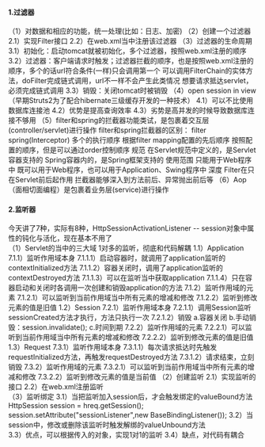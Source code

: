 #### 1.过滤器
   （1）对数据和相应的功能，统一处理(比如：日志、加密)
   （2）创建一个过滤器
        2.1）实现Filter接口
        2.2）在web.xml当中注册该过滤器
   （3）过滤器的生命周期
        3.1）初始化：启动tomcat就被初始化，多个过滤器，按照web.xml注册的顺序
        3.2）过滤器：客户端请求时触发；过滤器拦截的顺序，也是按照web.xml注册的顺序，多个的话url符合条件(一样)只会调用第一个
            可以调用FilterChain的实体方法，doFilter完成链式调用，url不一样不会产生此类情况
            想要请求抵达servlet，必须完成链式调用
        3.3）销毁：关闭tomcat时被销毁
   （4）open session in view （早期Struts2为了配合hibernate三级缓存开发的一种技术）
        4.1）可以不比使用数据库连接池
        4.2）优势是提高查询效率
        4.3）劣势是高并发的时候导致数据库连接不够用 
   （5）filter和spring的拦截器功能类试，是包裹着交互层(controller/servlet)进行操作
        filter和spring拦截器的区别：
                                filter                                     spring(Interceptor)
        多个的执行顺序     根据filter mapping配置的先后顺序              按照配置的顺序，但是可以通过order控制顺序
        规范          在Servlet规范中定义的，是Servlet容器支持的         Spring容器内的，是Spring框架支持的
        使用范围                只能用于Web程序中                       既可以用于Web程序，也可以用于Application、Swing程序中
        深度                  Filter在只在Servlet前后起作用             拦截器能够深入到方法前后、异常抛出前后等
   （6）Aop（面相切面编程）是包裹着业务层(service)进行操作
#### 2.监听器
   今天讲了7种，实际有8种，HttpSessionActivationListener -- session对象中属性的钝化与活化，现在基本不用了   
   （1）Servlet的当中的三大域
        1对多的监听，彻底和代码解耦
        1.1）Application
            7.1.1）监听作用域本身
                7.1.1.1）启动容器时，就调用了application监听的contextInitialized方法
                7.1.1.2）容器关闭时，调用了application监听的contextDestroyed方法
                7.1.1.3）可以在监听当中获取application
                7.1.1.4）只在容器启动和关闭时各调用一次创建和销毁application的方法
            7.1.2）监听作用域的元素
                7.1.2.1）可以监听到当前作用域当中所有元素的增减和修改
                7.1.2.2）监听到修改元素的值是旧值
        1.2）Session
            7.2.1）监听作用域本身
                7.2.1.1）调用Session监听sessionCreated方法才执行，方法只执行一次
                7.2.1.2）销毁
                        a.容器关闭
                        b.手动销毁：session.invalidate();
                        c.时间到期
            7.2.2）监听作用域的元素
                7.2.2.1）可以监听到当前作用域当中所有元素的增减和修改
                7.2.2.2）监听到修改元素的值是旧值
        1.3）Request
            7.3.1）监听作用域本身
                7.3.1.1）每次请求抵达时先触发requestInitialized方法，再触发requestDestroyed方法
                7.3.1.2）请求结束，立刻销毁
            7.3.2）监听作用域的元素
                7.3.2.1）可以监听到当前作用域当中所有元素的增减和修改
                7.3.2.2）监听到修改元素的值是当前值
  （2）创建监听
        2.1）实现监听的接口
        2.2）在web.xml注册监听   
  （3）监听绑定 
        3.1）当把监听加入session后，才会触发绑定的valueBound方法
            HttpSession session = hreq.getSession();  
            session.setAttribute("sessionListener",new BaseBindingListener());
        3.2）当session中，修改或删除该监听时触发解绑的valueUnbound方法   
        3.3）优点，可以根据传入的对象，实现1对1的监听
        3.4）缺点，对代码有耦合          
            
               